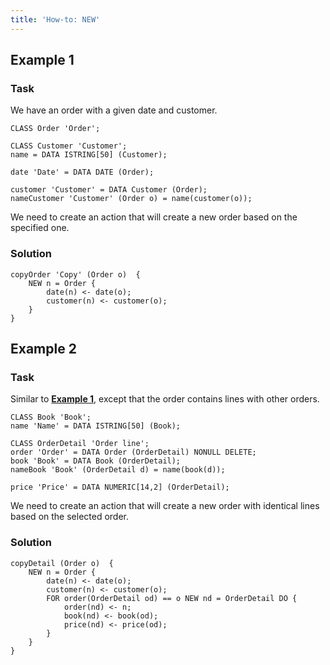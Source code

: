 ```yaml
---
title: 'How-to: NEW'
---
```


## Example 1

### Task

We have an order with a given date and customer.

```lsf
CLASS Order 'Order';

CLASS Customer 'Customer';
name = DATA ISTRING[50] (Customer);

date 'Date' = DATA DATE (Order);

customer 'Customer' = DATA Customer (Order);
nameCustomer 'Customer' (Order o) = name(customer(o));
```

We need to create an action that will create a new order based on the specified one.

### Solution

```lsf
copyOrder 'Copy' (Order o)  {
    NEW n = Order {
        date(n) <- date(o);
        customer(n) <- customer(o);
    }
}
```

## Example 2

### Task

Similar to [**Example 1**](#example-1), except that the order contains lines with other orders.

```lsf
CLASS Book 'Book';
name 'Name' = DATA ISTRING[50] (Book);

CLASS OrderDetail 'Order line';
order 'Order' = DATA Order (OrderDetail) NONULL DELETE;
book 'Book' = DATA Book (OrderDetail);
nameBook 'Book' (OrderDetail d) = name(book(d));

price 'Price' = DATA NUMERIC[14,2] (OrderDetail);
```

We need to create an action that will create a new order with identical lines based on the selected order.

### Solution

```lsf
copyDetail (Order o)  {
    NEW n = Order {
        date(n) <- date(o);
        customer(n) <- customer(o);
        FOR order(OrderDetail od) == o NEW nd = OrderDetail DO {
            order(nd) <- n;
            book(nd) <- book(od);
            price(nd) <- price(od);
        }
    }
}
```
